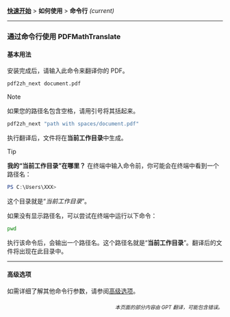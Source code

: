 [**快速开始**](./getting-started.md) > **如何使用** > **命令行** _(current)_

---

### 通过命令行使用 PDFMathTranslate

#### 基本用法

安装完成后，请输入此命令来翻译你的 PDF。

```bash
pdf2zh_next document.pdf
```

> [!NOTE]
> 
> 如果您的路径名包含空格，请用引号将其括起来。
> 
> ```bash
> pdf2zh_next "path with spaces/document.pdf"
> ```

执行翻译后，文件将在**当前工作目录**中生成。

> [!TIP]
> **我的“当前工作目录”在哪里？**
> 在终端中输入命令前，你可能会在终端中看到一个路径名：
> 
> ```powershell
> PS C:\Users\XXX>
> ```
> 
> 这个目录就是“*当前工作目录*”。
> 
> 如果没有显示路径名，可以尝试在终端中运行以下命令：
> 
> ```bash
> pwd
> ```
> 
> 执行该命令后，会输出一个路径名。这个路径名就是“**当前工作目录**”。翻译后的文件将出现在此目录中。

---

#### 高级选项

如需详细了解其他命令行参数，请参阅[高级选项](./../advanced/advanced.md)。

<div align="right"> 
<h6><small>本页面的部分内容由 GPT 翻译，可能包含错误。</small></h6>